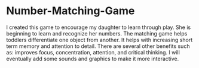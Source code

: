# Number-Matching-Game
I created this game to encourage my daughter to learn through play. She is beginning to learn and recognize her numbers. The matching game helps toddlers differentiate one object from another. It helps with increasing short term memory and attention to detail. There are several other benefits such as: improves focus, concentration, attention, and critical thinking. I will eventually add some sounds and graphics to make it more interactive.
